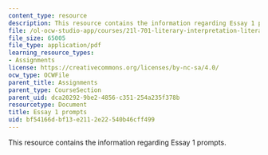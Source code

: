 ```yaml
---
content_type: resource
description: This resource contains the information regarding Essay 1 prompts.
file: /ol-ocw-studio-app/courses/21l-701-literary-interpretation-literature-and-urban-experience-spring-2009/bf54166dbf13e2112e22540b46cff499_MIT21L_701S09_Essay1_edit.pdf
file_size: 65005
file_type: application/pdf
learning_resource_types:
- Assignments
license: https://creativecommons.org/licenses/by-nc-sa/4.0/
ocw_type: OCWFile
parent_title: Assignments
parent_type: CourseSection
parent_uid: dca20292-9be2-4856-c351-254a235f378b
resourcetype: Document
title: Essay 1 prompts
uid: bf54166d-bf13-e211-2e22-540b46cff499
---
```

This resource contains the information regarding Essay 1 prompts.